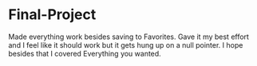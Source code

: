 # Final-Project

Made everything work besides saving to Favorites. Gave it my best effort and I feel like it should work
but it gets hung up on a null pointer. I hope besides that I covered Everything you wanted.
